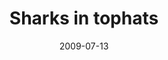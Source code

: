 ---
layout: base.njk
title : 'Sharks in tophats' 
view_title : 'Sharks in tophats' 
year : '2009' 
date : '2009-07-13' 
img_file : '/drawing/sharksintophats.png' 
html_file : 'sharksintophats' 
next_html : 'idontwantobehereitistoocold.html' 
year_order : '206' 
permalink : "title/{{html_file}}.html"
---